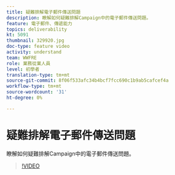 ```yaml
---
title: 疑難排解電子郵件傳送問題
description: 瞭解如何疑難排解Campaign中的電子郵件傳送問題。
feature: 電子郵件、傳遞能力
topics: deliverability
kt: 5091
thumbnail: 329920.jpg
doc-type: feature video
activity: understand
team: WWFRE
role: 業務從業人員
level: 初學者
translation-type: tm+mt
source-git-commit: 8f06f533afc34b4bcf7fcc690c1b9ab5cafcef4a
workflow-type: tm+mt
source-wordcount: '31'
ht-degree: 0%

---
```



# 疑難排解電子郵件傳送問題

瞭解如何疑難排解Campaign中的電子郵件傳送問題。

>[!VIDEO](https://video.tv.adobe.com/v/329920?quality=12)
